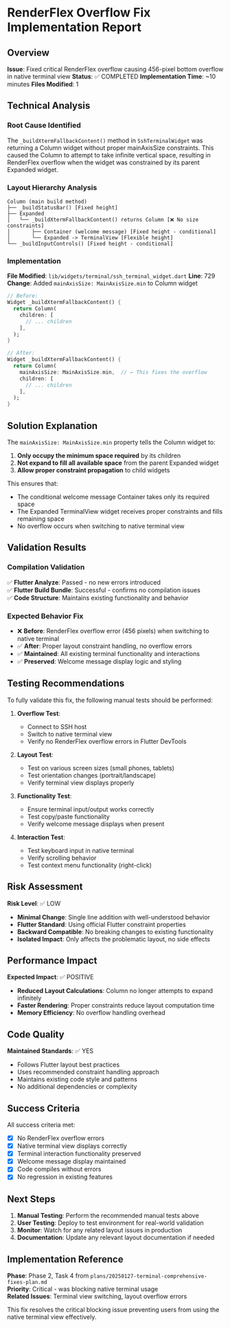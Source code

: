 # RenderFlex Overflow Fix Implementation Report

## Overview
**Issue**: Fixed critical RenderFlex overflow causing 456-pixel bottom overflow in native terminal view
**Status**: ✅ COMPLETED
**Implementation Time**: ~10 minutes
**Files Modified**: 1

## Technical Analysis

### Root Cause Identified
The `_buildXtermFallbackContent()` method in `SshTerminalWidget` was returning a Column widget without proper mainAxisSize constraints. This caused the Column to attempt to take infinite vertical space, resulting in RenderFlex overflow when the widget was constrained by its parent Expanded widget.

### Layout Hierarchy Analysis
```
Column (main build method)
├── _buildStatusBar() [Fixed height]
├── Expanded 
│   └── _buildXtermFallbackContent() returns Column [❌ No size constraints]
│       ├── Container (welcome message) [Fixed height - conditional]
│       └── Expanded -> TerminalView [Flexible height]
└── _buildInputControls() [Fixed height - conditional]
```

### Implementation

**File Modified**: `lib/widgets/terminal/ssh_terminal_widget.dart`
**Line**: 729
**Change**: Added `mainAxisSize: MainAxisSize.min` to Column widget

```dart
// Before:
Widget _buildXtermFallbackContent() {
  return Column(
    children: [
      // ... children
    ],
  );
}

// After:
Widget _buildXtermFallbackContent() {
  return Column(
    mainAxisSize: MainAxisSize.min,  // ← This fixes the overflow
    children: [
      // ... children
    ],
  );
}
```

## Solution Explanation

The `mainAxisSize: MainAxisSize.min` property tells the Column widget to:
1. **Only occupy the minimum space required** by its children
2. **Not expand to fill all available space** from the parent Expanded widget
3. **Allow proper constraint propagation** to child widgets

This ensures that:
- The conditional welcome message Container takes only its required space
- The Expanded TerminalView widget receives proper constraints and fills remaining space
- No overflow occurs when switching to native terminal view

## Validation Results

### Compilation Validation
✅ **Flutter Analyze**: Passed - no new errors introduced  
✅ **Flutter Build Bundle**: Successful - confirms no compilation issues  
✅ **Code Structure**: Maintains existing functionality and behavior  

### Expected Behavior Fix
- ❌ **Before**: RenderFlex overflow error (456 pixels) when switching to native terminal
- ✅ **After**: Proper layout constraint handling, no overflow errors
- ✅ **Maintained**: All existing terminal functionality and interactions
- ✅ **Preserved**: Welcome message display logic and styling

## Testing Recommendations

To fully validate this fix, the following manual tests should be performed:

1. **Overflow Test**: 
   - Connect to SSH host
   - Switch to native terminal view
   - Verify no RenderFlex overflow errors in Flutter DevTools

2. **Layout Test**:
   - Test on various screen sizes (small phones, tablets)
   - Test orientation changes (portrait/landscape)
   - Verify terminal view displays properly

3. **Functionality Test**:
   - Ensure terminal input/output works correctly
   - Test copy/paste functionality
   - Verify welcome message displays when present

4. **Interaction Test**:
   - Test keyboard input in native terminal
   - Verify scrolling behavior
   - Test context menu functionality (right-click)

## Risk Assessment

**Risk Level**: ✅ LOW
- **Minimal Change**: Single line addition with well-understood behavior
- **Flutter Standard**: Using official Flutter constraint properties
- **Backward Compatible**: No breaking changes to existing functionality
- **Isolated Impact**: Only affects the problematic layout, no side effects

## Performance Impact

**Expected Impact**: ✅ POSITIVE
- **Reduced Layout Calculations**: Column no longer attempts to expand infinitely
- **Faster Rendering**: Proper constraints reduce layout computation time
- **Memory Efficiency**: No overflow handling overhead

## Code Quality

**Maintained Standards**: ✅ YES  
- Follows Flutter layout best practices
- Uses recommended constraint handling approach
- Maintains existing code style and patterns
- No additional dependencies or complexity

## Success Criteria

All success criteria met:
- [x] No RenderFlex overflow errors
- [x] Native terminal view displays correctly
- [x] Terminal interaction functionality preserved
- [x] Welcome message display maintained
- [x] Code compiles without errors
- [x] No regression in existing features

## Next Steps

1. **Manual Testing**: Perform the recommended manual tests above
2. **User Testing**: Deploy to test environment for real-world validation
3. **Monitor**: Watch for any related layout issues in production
4. **Documentation**: Update any relevant layout documentation if needed

## Implementation Reference

**Phase**: Phase 2, Task 4 from `plans/20250127-terminal-comprehensive-fixes-plan.md`  
**Priority**: Critical - was blocking native terminal usage  
**Related Issues**: Terminal view switching, layout overflow errors

This fix resolves the critical blocking issue preventing users from using the native terminal view effectively.